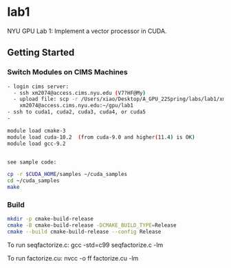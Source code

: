 # lab1

NYU GPU Lab 1: Implement a vector processor in CUDA.

## Getting Started

### Switch Modules on CIMS Machines
```bash
- login cims server:
  - ssh xm2074@access.cims.nyu.edu (V7?HF@My)
  - upload file: scp -r /Users/xiao/Desktop/A_GPU_22Spring/labs/lab1/xm2074.cu 
    xm2074@access.cims.nyu.edu:~/gpu/lab1
- ssh to cuda1, cuda2, cuda3, cuda4, or cuda5
- 
```



```bash
module load cmake-3
module load cuda-10.2  (from cuda-9.0 and higher(11.4) is OK)
module load gcc-9.2


see sample code:

cp -r $CUDA_HOME/samples ~/cuda_samples
cd ~/cuda_samples
make
```

### Build

```bash
mkdir -p cmake-build-release
cmake -B cmake-build-release -DCMAKE_BUILD_TYPE=Release
cmake --build cmake-build-release --config Release
```





To run seqfactorize.c:
gcc -std=c99 seqfactorize.c -lm

To run factorize.cu:
nvcc -o ff factorize.cu -lm



